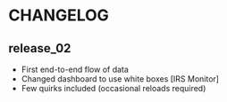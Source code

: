 # CHANGELOG

## release_02
- First end-to-end flow of data
- Changed dashboard to use white boxes [IRS Monitor]
- Few quirks included (occasional reloads required)
